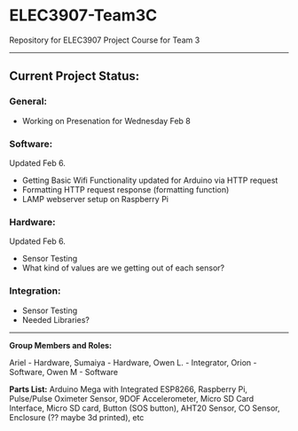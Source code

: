 # ELEC3907-Team3C
Repository for ELEC3907 Project Course for Team 3

--- 
## Current Project Status:

### General: 
- Working on Presenation for Wednesday Feb 8

### Software: 
Updated Feb 6.
- Getting Basic Wifi Functionality updated for Arduino via HTTP request
- Formatting HTTP request response (formatting function)
- LAMP webserver setup on Raspberry Pi

### Hardware:
Updated Feb 6.
- Sensor Testing
- What kind of values are we getting out of each sensor?

### Integration:
- Sensor Testing
- Needed Libraries?

---

**Group Members and Roles:**

Ariel - Hardware, 
Sumaiya - Hardware, 
Owen L. - Integrator, 
Orion - Software, 
Owen M - Software


**Parts List:**
Arduino Mega with Integrated ESP8266, 
Raspberry Pi,  
Pulse/Pulse Oximeter Sensor, 
9DOF Accelerometer,
Micro SD Card Interface,
Micro SD card,
Button (SOS button), 
AHT20 Sensor,
CO Sensor,
Enclosure (?? maybe 3d printed),
etc

